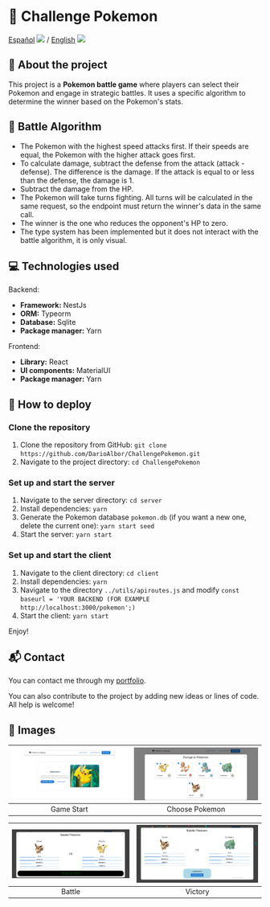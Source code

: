 # 🔴 Challenge Pokemon

[Español](README.md) <img src="https://flagicons.lipis.dev/flags/4x3/ar.svg" width="20"/> / [English](README_EN.md) <img src="https://flagicons.lipis.dev/flags/4x3/us.svg" width="20"/>

## 📖 About the project

This project is a **Pokemon battle game** where players can select their Pokemon and engage in strategic battles. It uses a specific algorithm to determine the winner based on the Pokemon's stats.

## 🧠 Battle Algorithm

- The Pokemon with the highest speed attacks first. If their speeds are equal, the Pokemon with the higher attack goes first.
- To calculate damage, subtract the defense from the attack (attack - defense). The difference is the damage. If the attack is equal to or less than the defense, the damage is 1.
- Subtract the damage from the HP.
- The Pokemon will take turns fighting. All turns will be calculated in the same request, so the endpoint must return the winner's data in the same call.
- The winner is the one who reduces the opponent's HP to zero.
- The type system has been implemented but it does not interact with the battle algorithm, it is only visual.

## 💻 Technologies used

Backend:
- **Framework:** NestJs
- **ORM:** Typeorm
- **Database:** Sqlite
- **Package manager:** Yarn

Frontend:
- **Library:** React
- **UI components:** MaterialUI
- **Package manager:** Yarn

## 🚀 How to deploy

### Clone the repository

1. Clone the repository from GitHub: `git clone https://github.com/DarioAlbor/ChallengePokemon.git`
2. Navigate to the project directory: `cd ChallengePokemon`

### Set up and start the server

1. Navigate to the server directory: `cd server`
2. Install dependencies: `yarn`
3. Generate the Pokemon database `pokemon.db` (if you want a new one, delete the current one): `yarn start seed`
4. Start the server: `yarn start`

### Set up and start the client

1. Navigate to the client directory: `cd client`
2. Install dependencies: `yarn`
3. Navigate to the directory `../utils/apiroutes.js` and modify `const baseurl = 'YOUR BACKEND (FOR EXAMPLE http://localhost:3000/pokemon';)`
4. Start the client: `yarn start`

Enjoy!

## 📬 Contact

You can contact me through my [portfolio](https://darioalbor.dev.ar).

You can also contribute to the project by adding new ideas or lines of code. All help is welcome!

## 📸 Images

| ![Game Start](./imagesgit/index.png) | ![Choose Pokemon](./imagesgit/choosepokemon.png) |
|:------------------------------------:|:------------------------------------------------:|
| Game Start                           | Choose Pokemon                                   |

| ![Battle](./imagesgit/battle.png)    | ![Victory](./imagesgit/victory.png)              |
|:------------------------------------:|:------------------------------------------------:|
| Battle                               | Victory                                         |
